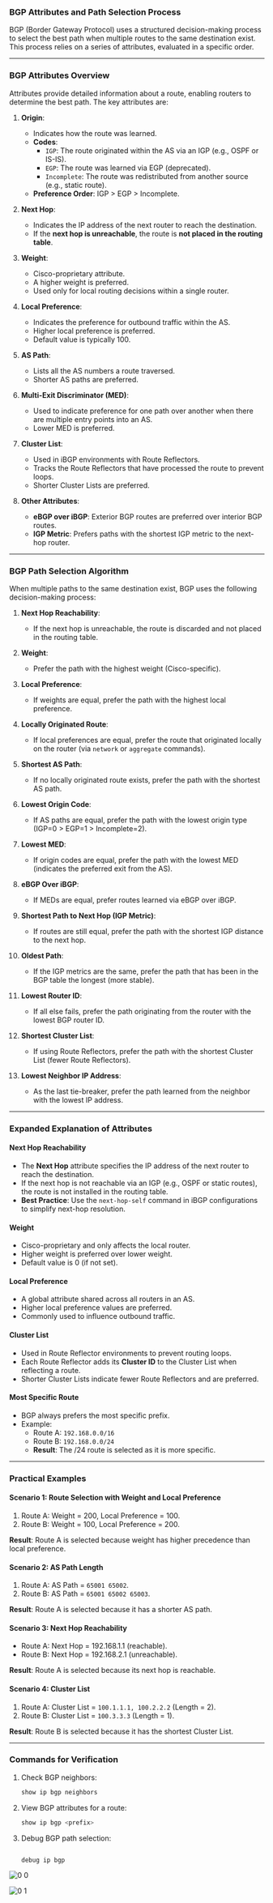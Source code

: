 ### **BGP Attributes and Path Selection Process**

BGP (Border Gateway Protocol) uses a structured decision-making process to select the best path when multiple routes to the same destination exist. This process relies on a series of attributes, evaluated in a specific order.

---

### **BGP Attributes Overview**

Attributes provide detailed information about a route, enabling routers to determine the best path. The key attributes are:

1. **Origin**:
   - Indicates how the route was learned.
   - **Codes**:
     - `IGP`: The route originated within the AS via an IGP (e.g., OSPF or IS-IS).
     - `EGP`: The route was learned via EGP (deprecated).
     - `Incomplete`: The route was redistributed from another source (e.g., static route).
   - **Preference Order**: IGP > EGP > Incomplete.

2. **Next Hop**:
   - Indicates the IP address of the next router to reach the destination.
   - If the **next hop is unreachable**, the route is **not placed in the routing table**.

3. **Weight**:
   - Cisco-proprietary attribute.
   - A higher weight is preferred.
   - Used only for local routing decisions within a single router.

4. **Local Preference**:
   - Indicates the preference for outbound traffic within the AS.
   - Higher local preference is preferred.
   - Default value is typically 100.

5. **AS Path**:
   - Lists all the AS numbers a route traversed.
   - Shorter AS paths are preferred.

6. **Multi-Exit Discriminator (MED)**:
   - Used to indicate preference for one path over another when there are multiple entry points into an AS.
   - Lower MED is preferred.

7. **Cluster List**:
   - Used in iBGP environments with Route Reflectors.
   - Tracks the Route Reflectors that have processed the route to prevent loops.
   - Shorter Cluster Lists are preferred.

8. **Other Attributes**:
   - **eBGP over iBGP**: Exterior BGP routes are preferred over interior BGP routes.
   - **IGP Metric**: Prefers paths with the shortest IGP metric to the next-hop router.

---

### **BGP Path Selection Algorithm**

When multiple paths to the same destination exist, BGP uses the following decision-making process:

1. **Next Hop Reachability**:
   - If the next hop is unreachable, the route is discarded and not placed in the routing table.

2. **Weight**:
   - Prefer the path with the highest weight (Cisco-specific).

3. **Local Preference**:
   - If weights are equal, prefer the path with the highest local preference.

4. **Locally Originated Route**:
   - If local preferences are equal, prefer the route that originated locally on the router (via `network` or `aggregate` commands).

5. **Shortest AS Path**:
   - If no locally originated route exists, prefer the path with the shortest AS path.

6. **Lowest Origin Code**:
   - If AS paths are equal, prefer the path with the lowest origin type (IGP=0 > EGP=1 > Incomplete=2).

7. **Lowest MED**:
   - If origin codes are equal, prefer the path with the lowest MED (indicates the preferred exit from the AS).

8. **eBGP Over iBGP**:
   - If MEDs are equal, prefer routes learned via eBGP over iBGP.

9. **Shortest Path to Next Hop (IGP Metric)**:
   - If routes are still equal, prefer the path with the shortest IGP distance to the next hop.

10. **Oldest Path**:
    - If the IGP metrics are the same, prefer the path that has been in the BGP table the longest (more stable).

11. **Lowest Router ID**:
    - If all else fails, prefer the path originating from the router with the lowest BGP router ID.

12. **Shortest Cluster List**:
    - If using Route Reflectors, prefer the path with the shortest Cluster List (fewer Route Reflectors).

13. **Lowest Neighbor IP Address**:
    - As the last tie-breaker, prefer the path learned from the neighbor with the lowest IP address.

---

### **Expanded Explanation of Attributes**

#### **Next Hop Reachability**
- The **Next Hop** attribute specifies the IP address of the next router to reach the destination.
- If the next hop is not reachable via an IGP (e.g., OSPF or static routes), the route is not installed in the routing table.
- **Best Practice**: Use the `next-hop-self` command in iBGP configurations to simplify next-hop resolution.

#### **Weight**
- Cisco-proprietary and only affects the local router.
- Higher weight is preferred over lower weight.
- Default value is 0 (if not set).

#### **Local Preference**
- A global attribute shared across all routers in an AS.
- Higher local preference values are preferred.
- Commonly used to influence outbound traffic.

#### **Cluster List**
- Used in Route Reflector environments to prevent routing loops.
- Each Route Reflector adds its **Cluster ID** to the Cluster List when reflecting a route.
- Shorter Cluster Lists indicate fewer Route Reflectors and are preferred.

#### **Most Specific Route**
- BGP always prefers the most specific prefix.
- Example:
  - Route A: `192.168.0.0/16`
  - Route B: `192.168.0.0/24`
  - **Result**: The /24 route is selected as it is more specific.

---

### **Practical Examples**

#### **Scenario 1: Route Selection with Weight and Local Preference**
1. Route A: Weight = 200, Local Preference = 100.
2. Route B: Weight = 100, Local Preference = 200.

**Result**: Route A is selected because weight has higher precedence than local preference.

#### **Scenario 2: AS Path Length**
1. Route A: AS Path = `65001 65002`.
2. Route B: AS Path = `65001 65002 65003`.

**Result**: Route A is selected because it has a shorter AS path.

#### **Scenario 3: Next Hop Reachability**
- Route A: Next Hop = 192.168.1.1 (reachable).
- Route B: Next Hop = 192.168.2.1 (unreachable).

**Result**: Route A is selected because its next hop is reachable.

#### **Scenario 4: Cluster List**
1. Route A: Cluster List = `100.1.1.1, 100.2.2.2` (Length = 2).
2. Route B: Cluster List = `100.3.3.3` (Length = 1).

**Result**: Route B is selected because it has the shortest Cluster List.

---

### **Commands for Verification**
1. Check BGP neighbors:
   ```bash
   show ip bgp neighbors
   ```
2. View BGP attributes for a route:
   ```bash
   show ip bgp <prefix>
   ```
3. Debug BGP path selection:
   ```bash

   debug ip bgp
   ```



![0 0](https://github.com/user-attachments/assets/cecc083d-4149-4713-9756-480a3ca0ea82)

![0 1](https://github.com/user-attachments/assets/ca8af150-bf11-4374-a153-2e0f01b03972)

